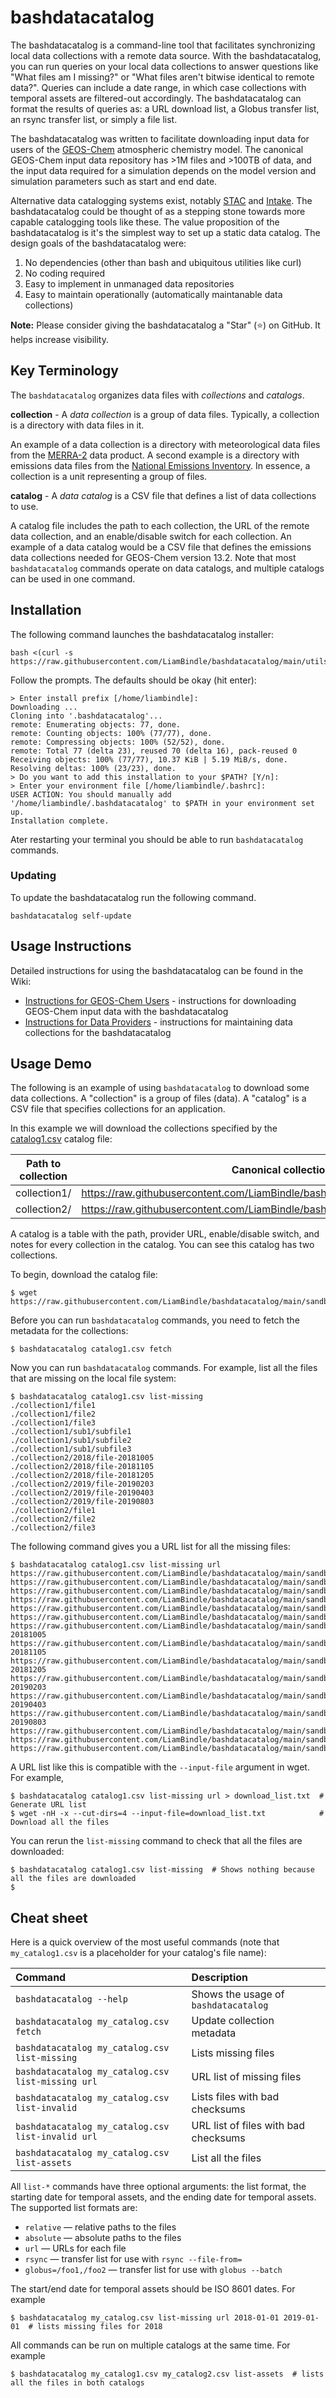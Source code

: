 # bashdatacatalog
The bashdatacatalog is a command-line tool that facilitates synchronizing local data collections with a remote data source. With the bashdatacatalog, you can run queries on your local data collections to answer questions like "What files am I missing?" or "What files aren't bitwise identical to remote data?". Queries can include a date range, in which case collections with temporal assets are filtered-out accordingly. The bashdatacatalog can format the results of queries as: a URL download list, a Globus transfer list, an rsync transfer list, or simply a file list.

The bashdatacatalog was written to facilitate downloading input data for users of the [GEOS-Chem](https://geos-chem.seas.harvard.edu/) atmospheric chemistry model. The canonical GEOS-Chem input data repository has >1M files and >100TB of data, and the input data required for a simulation depends on the model version and simulation parameters such as start and end date.

Alternative data catalogging systems exist, notably [STAC](https://stacspec.org/) and [Intake](https://intake.readthedocs.io/en/latest/index.html). The bashdatacatalog could be thought of as a stepping stone towards more capable catalogging tools like these. The value proposition of the bashdatacatalog is it's the simplest way to set up a static data catalog. The design goals of the bashdatacatalog were:
1. No dependencies (other than bash and ubiquitous utilities like curl)
2. No coding required
3. Easy to implement in unmanaged data repositories
4. Easy to maintain operationally (automatically maintanable data collections)

**Note:** Please consider giving the bashdatacatalog a "Star" (:star:) on GitHub. It helps increase visibility. 

## Key Terminology

The `bashdatacatalog` organizes data files with *collections* and *catalogs*.

**collection** - 
A *data collection* is a group of data files. Typically, a collection is a directory with data files in it.

An example of a data collection is a directory with meteorological data files from the [MERRA-2](https://gmao.gsfc.nasa.gov/reanalysis/MERRA-2/) data product. A second example is a directory with emissions data files from the [National Emissions Inventory](https://www.epa.gov/air-emissions-inventories/national-emissions-inventory-nei). In essence, a collection is a unit representing a group of files.

**catalog** -
A *data catalog* is a CSV file that defines a list of data collections to use. 

A catalog file includes the path to each collection, the URL of the remote data collection, and an enable/disable switch for each collection. An example of a data catalog would be a CSV file that defines the emissions data collections needed for GEOS-Chem version 13.2. Note that most `bashdatacatalog` commands operate on data catalogs, and multiple catalogs can be used in one command.

## Installation

The following command launches the bashdatacatalog installer:
```console
bash <(curl -s https://raw.githubusercontent.com/LiamBindle/bashdatacatalog/main/utils/install.sh)
```

Follow the prompts. The defaults should be okay (hit enter):

```
> Enter install prefix [/home/liambindle]: 
Downloading ...
Cloning into '.bashdatacatalog'...
remote: Enumerating objects: 77, done.
remote: Counting objects: 100% (77/77), done.
remote: Compressing objects: 100% (52/52), done.
remote: Total 77 (delta 23), reused 70 (delta 16), pack-reused 0
Receiving objects: 100% (77/77), 10.37 KiB | 5.19 MiB/s, done.
Resolving deltas: 100% (23/23), done.
> Do you want to add this installation to your $PATH? [Y/n]: 
> Enter your environment file [/home/liambindle/.bashrc]: 
USER ACTION: You should manually add '/home/liambindle/.bashdatacatalog' to $PATH in your environment set up.
Installation complete.
```

Ater restarting your terminal you should be able to run `bashdatacatalog` commands.

### Updating

To update the bashdatacatalog run the following command.

```console
bashdatacatalog self-update
```

## Usage Instructions

Detailed instructions for using the bashdatacatalog can be found in the Wiki:
- [Instructions for GEOS-Chem Users](https://github.com/LiamBindle/bashdatacatalog/wiki/Instructions-for-GEOS-Chem-Users) - instructions for downloading GEOS-Chem input data with the bashdatacatalog
- [Instructions for Data Providers](https://github.com/LiamBindle/bashdatacatalog/wiki/Instructions-for-Data-Providers) - instructions for maintaining data collections for the bashdatacatalog

## Usage Demo

The following is an example of using `bashdatacatalog` to download some data collections. A "collection" is a group of files (data). A "catalog" is a CSV file that specifies collections for an application.

In this example we will download the collections specified by the [catalog1.csv](https://raw.githubusercontent.com/LiamBindle/bashdatacatalog/main/sandbox/catalog1.csv) catalog file:

|Path to collection|Canonical collection (URL)                                                          |Enabled|Notes|
|------------------|--------------------------------------------------------------------------------------|-------|-----|
|collection1/      |https://raw.githubusercontent.com/LiamBindle/bashdatacatalog/main/sandbox/collection1/|1      |     |
|collection2/      |https://raw.githubusercontent.com/LiamBindle/bashdatacatalog/main/sandbox/collection2/|1      |     |

A catalog is a table with the path, provider URL, enable/disable switch, and notes for every collection in the catalog. You can see this catalog has two collections.

To begin, download the catalog file:
```console
$ wget https://raw.githubusercontent.com/LiamBindle/bashdatacatalog/main/sandbox/catalog1.csv
```

Before you can run `bashdatacatalog` commands, you need to fetch the metadata for the collections: 
```console
$ bashdatacatalog catalog1.csv fetch
```

Now you can run `bashdatacatalog` commands. For example, list all the files that are missing on the local file system:
```console
$ bashdatacatalog catalog1.csv list-missing
./collection1/file1
./collection1/file2
./collection1/file3
./collection1/sub1/subfile1
./collection1/sub1/subfile2
./collection1/sub1/subfile3
./collection2/2018/file-20181005
./collection2/2018/file-20181105
./collection2/2018/file-20181205
./collection2/2019/file-20190203
./collection2/2019/file-20190403
./collection2/2019/file-20190803
./collection2/file1
./collection2/file2
./collection2/file3
```

The following command gives you a URL list for all the missing files: 
```console
$ bashdatacatalog catalog1.csv list-missing url
https://raw.githubusercontent.com/LiamBindle/bashdatacatalog/main/sandbox/collection1/file1
https://raw.githubusercontent.com/LiamBindle/bashdatacatalog/main/sandbox/collection1/file2
https://raw.githubusercontent.com/LiamBindle/bashdatacatalog/main/sandbox/collection1/file3
https://raw.githubusercontent.com/LiamBindle/bashdatacatalog/main/sandbox/collection1/sub1/subfile1
https://raw.githubusercontent.com/LiamBindle/bashdatacatalog/main/sandbox/collection1/sub1/subfile2
https://raw.githubusercontent.com/LiamBindle/bashdatacatalog/main/sandbox/collection1/sub1/subfile3
https://raw.githubusercontent.com/LiamBindle/bashdatacatalog/main/sandbox/collection2/2018/file-20181005
https://raw.githubusercontent.com/LiamBindle/bashdatacatalog/main/sandbox/collection2/2018/file-20181105
https://raw.githubusercontent.com/LiamBindle/bashdatacatalog/main/sandbox/collection2/2018/file-20181205
https://raw.githubusercontent.com/LiamBindle/bashdatacatalog/main/sandbox/collection2/2019/file-20190203
https://raw.githubusercontent.com/LiamBindle/bashdatacatalog/main/sandbox/collection2/2019/file-20190403
https://raw.githubusercontent.com/LiamBindle/bashdatacatalog/main/sandbox/collection2/2019/file-20190803
https://raw.githubusercontent.com/LiamBindle/bashdatacatalog/main/sandbox/collection2/file1
https://raw.githubusercontent.com/LiamBindle/bashdatacatalog/main/sandbox/collection2/file2
https://raw.githubusercontent.com/LiamBindle/bashdatacatalog/main/sandbox/collection2/file3
```

A URL list like this is compatible with the `--input-file` argument in wget. For example,
```console
$ bashdatacatalog catalog1.csv list-missing url > download_list.txt  # Generate URL list
$ wget -nH -x --cut-dirs=4 --input-file=download_list.txt            # Download all the files
```

You can rerun the `list-missing` command to check that all the files are downloaded:
```console
$ bashdatacatalog catalog1.csv list-missing  # Shows nothing because all the files are downloaded
$
```

## Cheat sheet

Here is a quick overview of the most useful commands (note that `my_catalog1.csv` is a placeholder for your catalog's file name):

| Command | Description |
|:---|:---|
| `bashdatacatalog --help` | Shows the usage of `bashdatacatalog` |
| `bashdatacatalog my_catalog.csv fetch` | Update collection metadata |
| `bashdatacatalog my_catalog.csv list-missing` | Lists missing files |
| `bashdatacatalog my_catalog.csv list-missing url` | URL list of missing files |
| `bashdatacatalog my_catalog.csv list-invalid` | Lists files with bad checksums |
| `bashdatacatalog my_catalog.csv list-invalid url` | URL list of files with bad checksums |
| `bashdatacatalog my_catalog.csv list-assets` | List all the files |

All `list-*` commands have three optional arguments: the list format, the starting date for temporal assets, and the ending date for temporal assets. The supported list formats are:
- `relative` &mdash; relative paths to the files
- `absolute` &mdash; absolute paths to the files
- `url` &mdash; URLs for each file
- `rsync` &mdash; transfer list for use with `rsync --file-from=`
- `globus=/foo1,/foo2` &mdash; transfer list for use with `globus --batch`

The start/end date for temporal assets should be ISO 8601 dates. For example

```console
$ bashdatacatalog my_catalog.csv list-missing url 2018-01-01 2019-01-01  # lists missing files for 2018
```

All commands can be run on multiple catalogs at the same time. For example

```console
$ bashdatacatalog my_catalog1.csv my_catalog2.csv list-assets  # lists all the files in both catalogs
```

